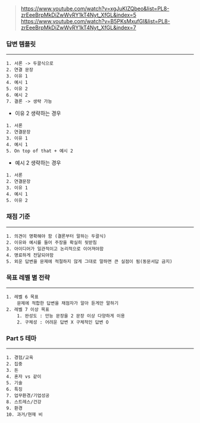 > https://www.youtube.com/watch?v=xgJuKIZQbeo&list=PL8-zrEeeBrpMkDiZwWvRY1kT4Nyt_XfGL&index=5
> https://www.youtube.com/watch?v=B5PKsMxufGI&list=PL8-zrEeeBrpMkDiZwWvRY1kT4Nyt_XfGL&index=7

### 답변 템플릿
<hr>

```
1. 서론 -> 두괄식으로
2. 연결 문장
3. 이유 1
4. 예시 1
5. 이유 2
6. 예시 2
7. 결론 -> 생략 가능
```

-  이유 2 생략하는 경우
```
1. 서론
2. 연결문장
3. 이유 1
4. 예시 1
5. On top of that + 예시 2
```

-  예시 2 생략하는 경우
```
1. 서론
2. 연결문장
3. 이유 1
4. 예시 1
5. 이유 2
```
### 채점 기준
<hr>

```
1. 의견이 명확해야 함 (결론부터 말하는 두괄식)
2. 이유와 예시를 들어 주장을 확실히 뒷받침
3. 아이디어가 일관적이고 논리적으로 이어져야함
4. 명료하게 전달되야함
5. 외운 답변을 문제에 적절하지 않게 그대로 말하면 큰 실점이 됨(동문서답 금지)
```

### 목표 레벨 별 전략
<hr>

```
1. 레벨 6 목표
	문제에 적합한 답변을 채점자가 알아 듣게만 말하기
2. 레벨 7 이상 목표
	1. 완성도 : 만능 문장을 2 문장 이상 다양하게 이용
	2. 구체성 : 어려운 답변 X 구체적인 답변 O
```

### Part 5 테마
<hr>

```
1. 경험/교육
2. 집중
3. 돈
4. 혼자 vs 같이
5. 기술
6. 특징
7. 업무환경/기업성공
8. 스트레스/건강
9. 환경
10. 과거/현재 비
```